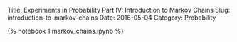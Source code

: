 Title: Experiments in Probability Part IV: Introduction to Markov Chains
Slug: introduction-to-markov-chains
Date: 2016-05-04
Category: Probability

{% notebook 1.markov_chains.ipynb %}
